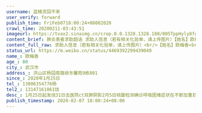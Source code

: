 ```yaml
---
username: 蓝精灵回不来
user_verify: forward
publish_time: FriFeb0718:00:24+08002020
crawl_time: 20200211-03:43:51
imageurl: https://tvax2.sinaimg.cn/crop.0.0.1328.1328.180/005TppHyly8fgenjlps8lj310w10wabz.jpg?KID=imgbed,tva&Expires=1581373903&ssig=BgQLak8sUC,http://n.sinaimg.cn/photo/5213b46e/20181127/timeline_card_small_super_default.png,https://wx3.sinaimg.cn/orj360/005TppHygy1gbnzjcklmoj30qo1hcwy2.jpg,https://wx1.sinaimg.cn/orj360/005TppHygy1gbnzjczj1rj30qo1hcnfh.jpg,https://wx1.sinaimg.cn/orj360/005TppHygy1gbnzjdikupj30qo1hcask.jpg
content_brief: 肺炎患者求助超话 求助人信息（若有相关化验单，请上传图片）【姓名】欧梅香【年龄】80【所在城市】武汉市【所在小区、社区】洪山区杨园南路徐东馨苑9栋801【患病时间】2020年1月25日【联系方式】13006354776 杨【其他紧急联系人】13147161861 饶【病情描述】1月25日起发烧 31日去医院ct双 ...全文
content_full_raw: 求助人信息（若有相关化验单，请上传图片）<br/>【姓名】欧梅香<br/>【年龄】80<br/>【所在城市】武汉市<br/>【所在小区、社区】洪山区杨园南路徐东馨苑9栋801<br/>【患病时间】2020年1月25日<br/>【联系方式】13006354776杨<br/>【其他紧急联系人】13147161861饶<br/>【病情描述】1月25日起发烧31日去医院ct双肺阴影2月5日核酸检测确诊呼吸困难症状在不断加重目前没有医院收治联系社区也一直是让等通知另外两名家人也疑似感染
status_url: https://m.weibo.cn/status/4469392299439049
name_: 欧梅香
age_: 80
city_: 武汉市
address_: 洪山区杨园南路徐东馨苑9栋801
since_: 2020年1月25日
tel_: 13006354776杨
tel2_: 13147161861饶
desc_: 1月25日起发烧31日去医院ct双肺阴影2月5日核酸检测确诊呼吸困难症状在不断加重目前没有医院收治联系社区也一直是让等通知另外两名家人也疑似感染
publish_timestamp: 2020-02-07 18:00:24+08:00
---
```

